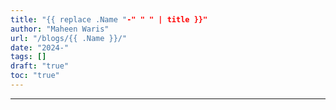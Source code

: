 ```yaml
---
title: "{{ replace .Name "-" " " | title }}"
author: "Maheen Waris"
url: "/blogs/{{ .Name }}/"
date: "2024-"
tags: []
draft: "true"
toc: "true"
---
```




<script src="https://utteranc.es/client.js"
        repo="maheenwaris/Website"
        issue-term="pathname"
        theme="github-dark"
        crossorigin="anonymous"
        async>
</script>
---